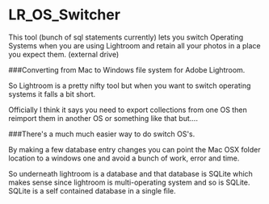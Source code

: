 # LR_OS_Switcher
This tool (bunch of sql statements currently) lets you switch Operating Systems when you are using Lightroom and retain all your photos in a place you expect them. (external drive)


###Converting from Mac to Windows file system for Adobe Lightroom. 

So Lightroom is a pretty nifty tool but when you want to switch operating systems it falls a bit short. 

Officially I think it says you need to export collections from one OS then reimport them in another OS or something like that but.... 

###There's a much much easier way to do switch OS's. 

By making a few database entry changes you can point the Mac OSX folder location to a windows one and avoid a bunch of work, error and time. 

So underneath lightroom is a database and that database is SQLite which makes sense since lightroom is multi-operating system and so is SQLite. SQLite is a self contained database in a single file.


